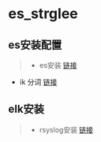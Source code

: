 # es_strglee

## es安装配置
> * es安装 [链接](https://github.com/StrGlee/es_strglee/blob/master/elasticsearch_install.md)
* ik 分词  [链接](https://github.com/StrGlee/es_strglee/blob/master/elasticsearch_ik_analysis.md)

## elk安装
> * rsyslog安装 [链接](https://github.com/StrGlee/es_strglee/blob/master/rsyslog_install.md)

